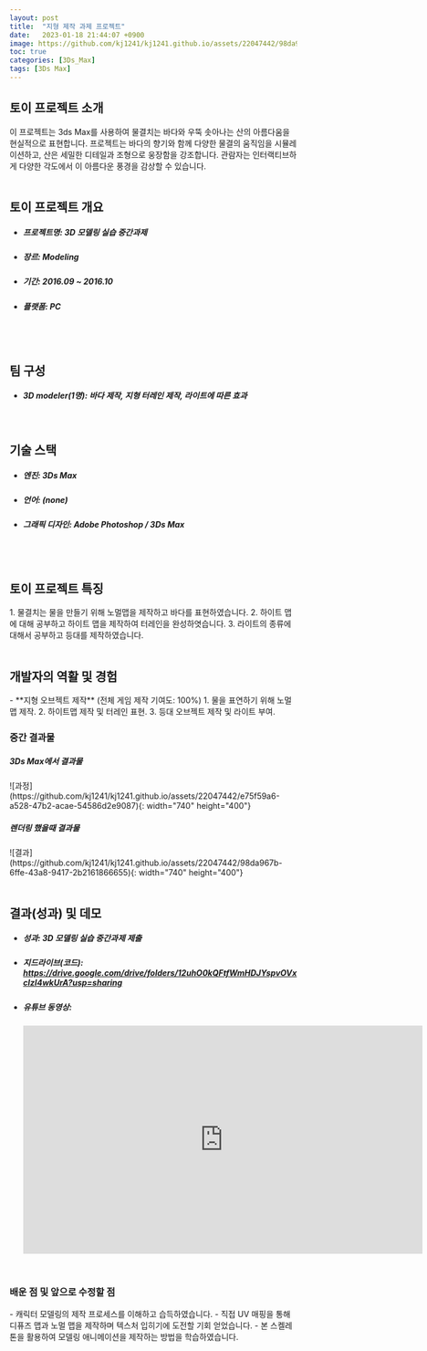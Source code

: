 ```yaml
---
layout: post
title:  "지형 제작 과제 프로젝트"
date:   2023-01-18 21:44:07 +0900
image: https://github.com/kj1241/kj1241.github.io/assets/22047442/98da967b-6ffe-43a8-9417-2b2161866655
toc: true
categories: [3Ds_Max]
tags: [3Ds Max]
---
```


<h2><green1_h2> 토이 프로젝트 소개 </green1_h2></h2>
이 프로젝트는 3ds Max를 사용하여 물결치는 바다와 우뚝 솟아나는 산의 아름다움을 현실적으로 표현합니다.  
프로젝트는 바다의 향기와 함께 다양한 물결의 움직임을 시뮬레이션하고, 산은 세밀한 디테일과 조형으로 웅장함을 강조합니다.  
관람자는 인터랙티브하게 다양한 각도에서 이 아름다운 풍경을 감상할 수 있습니다.

<br>
<br>
<h2><green1_h2> 토이 프로젝트 개요 </green1_h2></h2><ul>
<li><h5><green1_h5>프로젝트명: </green1_h5><span> 3D 모델링 실습 중간과제</span></h5></li>
<li><h5><green1_h5>장르: </green1_h5><span> Modeling</span></h5></li>
<li><h5><green1_h5>기간: </green1_h5><span> 2016.09 ~ 2016.10</span></h5></li>
<li><h5><green1_h5>플랫폼: </green1_h5><span> PC </span></h5></li></ul>

<br>
<br>
<h2><green1_h2> 팀 구성 </green1_h2></h2><ul> 
<li><h5><green1_h5>3D modeler(1명): </green1_h5><span> 바다 제작, 지형 터레인 제작, 라이트에 따른 효과 </span></h5></li>
</ul>

<br>
<h2><green1_h2> 기술 스택 </green1_h2></h2><ul>
<li><h5><green1_h5>엔진: </green1_h5><span> 3Ds Max </span></h5></li>
<li><h5><green1_h5>언어: </green1_h5><span> (none) </span></h5></li>
<li><h5><green1_h5>그래픽 디자인: </green1_h5><span>Adobe Photoshop / 3Ds Max</span></h5></li>
</ul>

<br>
<br>
<h2 ><green1_h2> 토이 프로젝트 특징 </green1_h2></h2>
1. 물결치는 물을 만들기 위해 노멀맵을 제작하고 바다를 표현하였습니다.
2. 하이트 맵에 대해 공부하고 하이트 맵을 제작하여 터레인을 완성하엿습니다.
3. 라이트의 종류에 대해서 공부하고 등대를 제작하였습니다. 

<br>
<br>
<h2><green1_h2> 개발자의 역활 및 경험 </green1_h2></h2>
- **지형 오브젝트 제작** <span><red1_error>(전체 게임 제작 기여도: 100%)</red1_error></span>
    1. 물을 표연하기 위해 노멀맵 제작.
    2. 하이트맵 제작 및 터레인 표현.
    3. 등대 오브젝트 제작 및 라이트 부여. 


<br>
<h3><green1_h3> 중간 결과물 </green1_h3></h3>
<p><h5><green1_h5>3Ds Max에서 결과물 </green1_h5></h5></p>
![과정](https://github.com/kj1241/kj1241.github.io/assets/22047442/e75f59a6-a528-47b2-acae-54586d2e9087){: width="740" height="400"}
<p><h5><green1_h5>렌더링 했을때 결과물 </green1_h5></h5></p>
![결과](https://github.com/kj1241/kj1241.github.io/assets/22047442/98da967b-6ffe-43a8-9417-2b2161866655){: width="740" height="400"}


<br>
<br>
<h2><green1_h2> 결과(성과) 및 데모 </green1_h2></h2>
<ul>
<li><h5><green1_h5>성과: </green1_h5><span> 3D 모델링 실습 중간과제 제출</span></h5></li>
<li><h5><green1_h5>지드라이브(코드): </green1_h5><span> 
<a href="https://drive.google.com/drive/folders/12uhO0kQFtfWmHDJYspvOVxcIzI4wkUrA?usp=sharing">https://drive.google.com/drive/folders/12uhO0kQFtfWmHDJYspvOVxcIzI4wkUrA?usp=sharing </a> </span></h5></li>
<li><h5><yellow1_h5>유튜브 동영상: </yellow1_h5></h5> 
<iframe width="700" height="400" src="https://www.youtube.com/embed/A9ERGLN2aQs" title="3ds_Max_midterm_assignment" frameborder="0" allow="accelerometer; autoplay; clipboard-write; encrypted-media; gyroscope; picture-in-picture; web-share" allowfullscreen></iframe>
</li></ul>


<br>
<h3><green1_h3> 배운 점 및 앞으로 수정할 점 </green1_h3></h3>
- 캐릭터 모델링의 제작 프로세스를 이해하고 습득하였습니다.
- 직접 UV 매핑을 통해 디퓨즈 맵과 노멀 맵을 제작하며 텍스처 입히기에 도전할 기회 얻었습니다.
- 본 스켈레톤을 활용하여 모델링 애니메이션을 제작하는 방법을 학습하였습니다.
<br>
